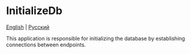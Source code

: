 # InitializeDb

[English](README.md) | [Русский](README.ru.md)

This application is responsible for initializing the database by establishing connections between endpoints.
